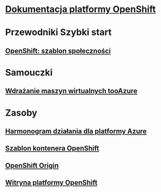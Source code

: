 # [Dokumentacja platformy OpenShift](index.md)
# Przewodniki Szybki start
## [OpenShift: szablon społeczności](https://azure.microsoft.com/en-us/resources/templates/openshift-origin-rhel/)
# Samouczki
## [Wdrażanie maszyn wirtualnych tooAzure](/azure/virtual-machines/linux/openshift-get-started)
# Zasoby
## [Harmonogram działania dla platformy Azure](https://azure.microsoft.com/roadmap/)
## [Szablon kontenera OpenShift](https://github.com/Microsoft/openshift-container-platform)
## [OpenShift Origin](https://docs.openshift.org/latest/getting_started/index.html)
## [Witryna platformy OpenShift](https://docs.openshift.org/latest/welcome/index.html)
